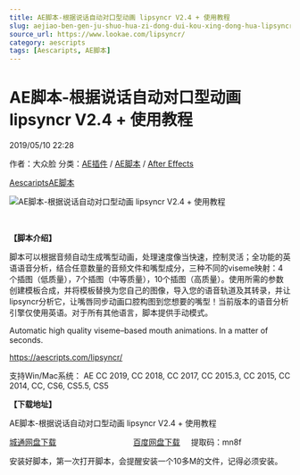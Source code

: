 ```yaml
---
title: AE脚本-根据说话自动对口型动画 lipsyncr V2.4 + 使用教程
slug: aejiao-ben-gen-ju-shuo-hua-zi-dong-dui-kou-xing-dong-hua-lipsyncr-v2-4-shi-yong-jiao-cheng
source_url: https://www.lookae.com/lipsyncr/
category: aescripts
tags: [Aescaripts, AE脚本]
---
```

# AE脚本-根据说话自动对口型动画 lipsyncr V2.4 + 使用教程

2019/05/10 22:28

作者：大众脸
分类：[AE插件](https://www.lookae.com/after-effects/aechajian/) / [AE脚本](https://www.lookae.com/after-effects/aescripts/) / [After Effects](https://www.lookae.com/after-effects/)

[Aescaripts](https://www.lookae.com/tag/aescaripts/)[AE脚本](https://www.lookae.com/tag/ae%e8%84%9a%e6%9c%ac/)

![AE脚本-根据说话自动对口型动画 lipsyncr V2.4 + 使用教程](https://www.lookae.com/wp-content/uploads/2019/05/lipsyncr-2.jpg "AE脚本-根据说话自动对口型动画 lipsyncr V2.4 + 使用教程-LookAE.com")

﻿

**【脚本介绍】**

脚本可以根据音频自动生成嘴型动画，处理速度像当快速，控制灵活；全功能的英语语音分析，结合任意数量的音频文件和嘴型成分，三种不同的viseme映射：4个插图（低质量），7个插图（中等质量），10个插图（高质量）。使用所需的参数创建模板合成，并将模板替换为您自己的图像，导入您的语音轨道及其转录，并让lipsyncr分析它，让嘴唇同步动画口腔构图到您想要的嘴型！当前版本的语音分析引擎仅使用英语。对于所有其他语言，脚本提供手动模式。

Automatic high quality viseme–based mouth animations. In a matter of seconds.

https://aescripts.com/lipsyncr/

支持Win/Mac系统： AE CC 2019, CC 2018, CC 2017, CC 2015.3, CC 2015, CC 2014, CC, CS6, CS5.5, CS5

**【下载地址】**

AE脚本-根据说话自动对口型动画 lipsyncr V2.4 + 使用教程

[城通网盘下载](https://lookae.ctfile.com/fs/680462-373716761)                                   [百度网盘下载](https://pan.baidu.com/s/1jBCENcoUvVPiGlsaH5rOgw)     提取码：mn8f

安装好脚本，第一次打开脚本，会提醒安装一个10多M的文件，记得必须安装。
